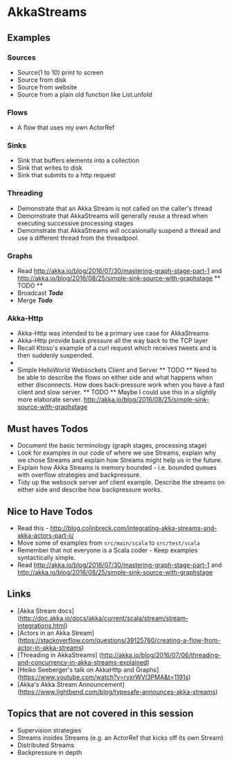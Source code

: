 # AkkaStreams

## Examples
### Sources
* Source(1 to 10) print to screen
* Source from disk
* Source from website
* Source from a plain old function like List.unfold

### Flows
* A flow that uses my own ActorRef

### Sinks
* Sink that buffers elements into a collection
* Sink that writes to disk
* Sink that submits to a http request

### Threading
* Demonstrate that an Akka Stream is not called on the caller's thread
* Demomstrate that AkkaStreams will generally reuse a thread when executing successive processing stages
* Demomstrate that AkkaStreams will occasionally suspend a thread and use a different thread from the threadpool.

### Graphs
* Read http://akka.io/blog/2016/07/30/mastering-graph-stage-part-1 and http://akka.io/blog/2016/08/25/simple-sink-source-with-graphstage ** TODO **
* Broadcast **_Todo_**
* Merge **_Todo_**

### Akka-Http
* Akka-Http was intended to be a primary use case for AkkaStreams
* Akka-Http provide back pressure all the way back to the TCP layer
* Recall Ktoso's example of a curl request which receives tweets and is then suddenly suspended.
*
* Simple HelloWorld Websockets Client and Server
** TODO ** Need to be able to describe the flows on either side and what happens when either disconnects.  How does back-pressure work when you have a fast client and slow server.
** TODO ** Maybe I could use this in a slightly more elaborate server.  http://akka.io/blog/2016/08/25/simple-sink-source-with-graphstage

## Must haves Todos
* Document the basic terminology (graph stages, processing stage)
* Look for examples in our code of where we use Streams, explain why we chose Streams and explain how Streams might help us in the future.
* Explain how Akka Streams is memory bounded - i.e. bounded queues with overflow strategies and backpressure.
* Tidy up the websock server anf client example.  Describe the streams on either side and describe how backpressure works.

## Nice to Have Todos
* Read this - http://blog.colinbreck.com/integrating-akka-streams-and-akka-actors-part-ii/
* Move some of examples from ```src/main/scala``` to ```src/test/scala```
* Remember that not everyone is a Scala coder - Keep examples syntactically simple.
* Read http://akka.io/blog/2016/07/30/mastering-graph-stage-part-1 and http://akka.io/blog/2016/08/25/simple-sink-source-with-graphstage

## Links
* [Akka Stream docs] (http://doc.akka.io/docs/akka/current/scala/stream/stream-integrations.html)
* [Actors in an Akka Stream] (https://stackoverflow.com/questions/39125760/creating-a-flow-from-actor-in-akka-streams)
* [Threading in AkkaStreams] (http://akka.io/blog/2016/07/06/threading-and-concurrency-in-akka-streams-explained)
* [Heiko Seeberger's talk on AkkaHttp and Graphs] (https://www.youtube.com/watch?v=ryxrWVI3PMA&t=1191s)
* [Akka's Akka Stream Announcement] (https://www.lightbend.com/blog/typesafe-announces-akka-streams)

## Topics that are not covered in this session
* Supervision strategies
* Streams insides Streams (e.g. an ActorRef that kicks off its own Stream)
* Distributed Streams
* Backpressure in depth


